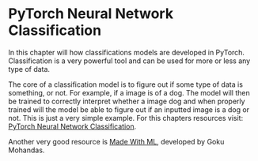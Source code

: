 # PyTorch Neural Network Classification
In this chapter will how classifications models are developed 
in PyTorch. Classification is a very powerful tool and can 
be used for more or less any type of data. 

The core of a classification model is to figure out if 
some type of data is something, or not. For example, if a image is 
of a dog. The model will then be trained to correctly 
interpret whether a image dog and when properly
trained will the model be able to figure out if an inputted image 
is a dog or not. This is just a very simple example. For this chapters resources visit:
[PyTorch Neural Network Classification](https://www.learnpytorch.io/02_pytorch_classification/).

Another very good resource is [Made With ML](https://madewithml.com/courses/foundations/neural-networks/),
developed by Goku Mohandas.
